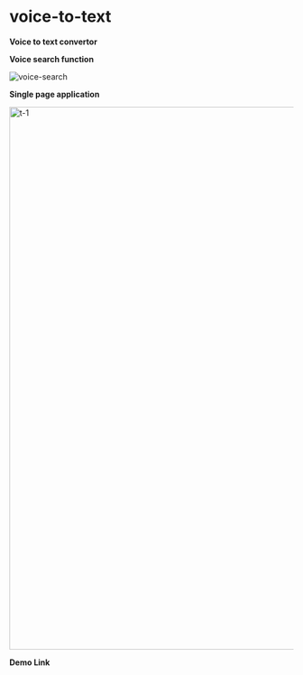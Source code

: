 # voice-to-text

**Voice to text convertor**

**Voice search function**

![voice-search](https://user-images.githubusercontent.com/33729320/129274302-88c770f2-e005-4635-a5dc-4cdd54c34a2d.png)



**Single page application**

<img width="961" alt="t-1" src="https://user-images.githubusercontent.com/33729320/129275869-c5224789-a927-42a6-93b7-fcc9fe71478f.png">


**Demo Link**



